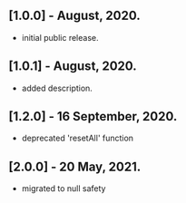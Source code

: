 ## [1.0.0] - August, 2020.
  - initial public release.
## [1.0.1] - August, 2020.
  - added description.
## [1.2.0] - 16 September, 2020.
  - deprecated 'resetAll' function
## [2.0.0] - 20 May, 2021.
  - migrated to null safety